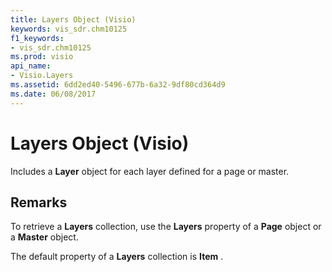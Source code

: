 ```yaml
---
title: Layers Object (Visio)
keywords: vis_sdr.chm10125
f1_keywords:
- vis_sdr.chm10125
ms.prod: visio
api_name:
- Visio.Layers
ms.assetid: 6dd2ed40-5496-677b-6a32-9df80cd364d9
ms.date: 06/08/2017
---
```



# Layers Object (Visio)

Includes a  **Layer** object for each layer defined for a page or master.


## Remarks

To retrieve a  **Layers** collection, use the **Layers** property of a **Page** object or a **Master** object.

The default property of a  **Layers** collection is **Item** .


